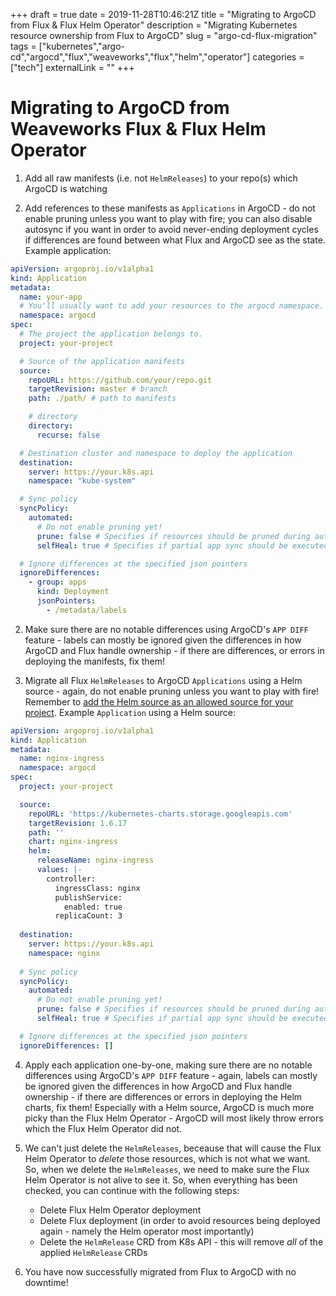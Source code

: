 +++ 
draft = true
date = 2019-11-28T10:46:21Z
title = "Migrating to ArgoCD from Flux & Flux Helm Operator"
description = "Migrating Kubernetes resource ownership from Flux to ArgoCD"
slug = "argo-cd-flux-migration"
tags = ["kubernetes","argo-cd","argocd","flux","weaveworks","flux","helm","operator"]
categories = ["tech"]
externalLink = ""
+++

# Migrating to ArgoCD from Weaveworks Flux & Flux Helm Operator

1. Add all raw manifests (i.e. not `HelmReleases`) to your repo(s) which ArgoCD is watching

2. Add references to these manifests as `Applications` in ArgoCD - do not enable pruning unless you want to play with fire; you can also disable autosync if you want in order to avoid never-ending deployment cycles if differences are found between what Flux and ArgoCD see as the state. Example application:

```yaml
apiVersion: argoproj.io/v1alpha1
kind: Application
metadata:
  name: your-app
  # You'll usually want to add your resources to the argocd namespace.
  namespace: argocd
spec:
  # The project the application belongs to.
  project: your-project

  # Source of the application manifests
  source:
    repoURL: https://github.com/your/repo.git
    targetRevision: master # branch
    path: ./path/ # path to manifests

    # directory
    directory:
      recurse: false

  # Destination cluster and namespace to deploy the application
  destination:
    server: https://your.k8s.api
    namespace: "kube-system"

  # Sync policy
  syncPolicy:
    automated:
      # Do not enable pruning yet!
      prune: false # Specifies if resources should be pruned during auto-syncing ( false by default ).
      selfHeal: true # Specifies if partial app sync should be executed when resources are changed only in target Kubernetes cluster and no git change detected ( false by default ).

  # Ignore differences at the specified json pointers
  ignoreDifferences:
    - group: apps
      kind: Deployment
      jsonPointers:
        - /metadata/labels
```

2. Make sure there are no notable differences using ArgoCD's `APP DIFF` feature - labels can mostly be ignored given the differences in how ArgoCD and Flux handle ownership - if there are differences, or errors in deploying the manifests, fix them!

3. Migrate all Flux `HelmReleases` to ArgoCD `Applications` using a Helm source - again, do not enable pruning unless you want to play with fire! Remember to [add the Helm source as an allowed source for your project](https://argoproj.github.io/argo-cd/user-guide/projects/#managing-projects). Example `Application` using a Helm source:

```yaml
apiVersion: argoproj.io/v1alpha1
kind: Application
metadata:
  name: nginx-ingress
  namespace: argocd
spec:
  project: your-project

  source:
    repoURL: 'https://kubernetes-charts.storage.googleapis.com'
    targetRevision: 1.6.17
    path: ''
    chart: nginx-ingress
    helm:
      releaseName: nginx-ingress
      values: |-
        controller:
          ingressClass: nginx
          publishService:
            enabled: true
          replicaCount: 3
 
  destination:
    server: https://your.k8s.api
    namespace: nginx
  
  # Sync policy
  syncPolicy:
    automated:
      # Do not enable pruning yet!
      prune: false # Specifies if resources should be pruned during auto-syncing ( false by default ).
      selfHeal: true # Specifies if partial app sync should be executed when resources are changed only in target Kubernetes cluster and no git change detected ( false by default ).

  # Ignore differences at the specified json pointers
  ignoreDifferences: []
```

4. Apply each application one-by-one, making sure there are no notable differences using ArgoCD's `APP DIFF` feature - again, labels can mostly be ignored given the differences in how ArgoCD and Flux handle ownership - if there are differences or errors in deploying the Helm charts, fix them! Especially with a Helm source, ArgoCD is much more picky than the Flux Helm Operator - ArgoCD will most likely throw errors which the Flux Helm Operator did not.

5. We can't just delete the `HelmReleases`, beceause that will cause the Flux Helm Operator to _delete_ those resources, which is not what we want. So, when we delete the `HelmReleases`, we need to make sure the Flux Helm Operator is not alive to see it. So, when everything has been checked, you can continue with the following steps:
    * Delete Flux Helm Operator deployment
    * Delete Flux deployment (in order to avoid resources being deployed again - namely the Helm operator most importantly)
    * Delete the `HelmRelease` CRD from K8s API - this will remove _all_ of the applied `HelmRelease` CRDs

6. You have now successfully migrated from Flux to ArgoCD with no downtime!